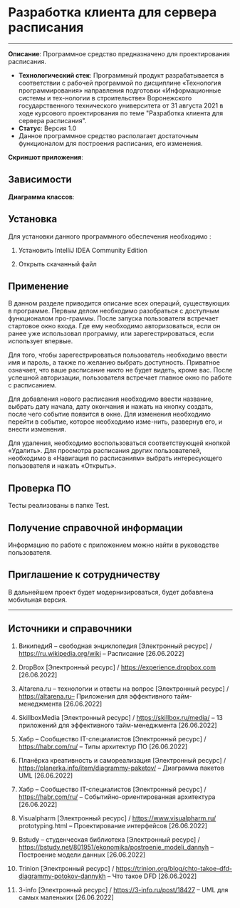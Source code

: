 
# Разработка клиента для сервера расписания
------------------------------------------------

**Описание**: Программное средство предназначено для проектирования расписания.
  - **Технологический стек**: Программный продукт разрабатывается в соответствии с рабочей программой по дисциплине «Технология программирования» направления подготовки «Информационные системы и тех-нологии в строительстве» Воронежского государственного технического университета от 31 августа 2021 в ходе курсового проектирования по теме "Разработка клиента для сервера расписания". 
  - **Статус**: Версия 1.0
  - Данное программное средство располагает достаточным функционалом для построения расписания, его изменения.

**Скриншот приложения**:


## Зависимости

**Диаграмма классов**:

## Установка

Для установки данного программного обеспечения необходимо :

1. Установить IntelliJ IDEA Community Edition

2. Открыть скачанный файл


## Применение

В данном разделе приводится описание всех операций, существующих в программе.
Первым делом необходимо разобраться с доступным функционалом про-граммы. После запуска пользователя встречает стартовое окно входа. Где ему необходимо авторизоваться, если он ранее уже использовал программу, или зарегестрироваться, если использует впервые.

Для того, чтобы зарегестрироваться пользователь необходимо ввести имя и пароль, а также по желанию выбрать доступность. Приватное означает, что ваше расписание никто не будет видеть, кроме вас.
После успешной авторизации, пользователя встречает главное окно по работе с расписанием.

Для добавления нового расписания необходимо ввести название, выбрать дату начала, дату окончания и нажать на кнопку создать, после чего событие появится в окне.
Для изменения необходимо перейти в событие, которое необходимо изме-нить, развернув его, и внести изменения.

Для удаления, необходимо воспользоваться соответствующей кнопкой «Удалить».
Для просмотра расписания других пользователей, необходимо в «Навигация по расписаниям» выбрать интересующего пользователя и нажать «Открыть».

 
## Проверка ПО

Тесты реализованы в папке Test. 

## Получение справочной информации

Информацию по работе с приложением можно найти в руководстве пользователя. 

## Приглашение к сотрудничеству

В дальнейшем проект будет модернизироваться, будет добавлена мобильная версия.

----

## Источники и справочники

1. ВикипедиЯ – свободная энциклопедия [Электронный ресурс] / https://ru.wikipedia.org/wiki – Расписание [26.06.2022]

2. DropBox [Электронный ресурс] / https://experience.dropbox.com  [26.06.2022]

3. Altarena.ru – технологии и ответы на вопрос [Электронный ресурс] / https://altarena.ru– Приложения для эффективного тайм-менеджмента [26.06.2022]

4. SkillboxMedia [Электронный ресурс] / https://skillbox.ru/media/ – 13 приложений для эффективного тайм-менеджмента [26.06.2022]

5. Хабр – Сообщество IT-специалистов [Электронный ресурс] / https://habr.com/ru/ – Типы архитектур ПО [26.06.2022]

6. Планёрка креативность и самореализация [Электронный ресурс] / https://planerka.info/item/diagrammy-paketov/ – Диаграмма пакетов UML [26.06.2022]

7. Хабр – Сообщество IT-специалистов [Электронный ресурс] / https://habr.com/ru/ – Событийно-ориентированная архитектура [26.06.2022]

8. Visualpharm [Электронный ресурс] / https://www.visualpharm.ru/ prototyping.html – Проектирование интерфейсов [26.06.2022]

9. Bstudy – студенческая библиотека [Электронный ресурс] / https://bstudy.net/801951/ekonomika/postroenie_modeli_dannyh – Построение модели данных [26.06.2022]

10. Trinion [Электронный ресурс] / https://trinion.org/blog/chto-takoe-dfd-diagrammy-potokov-dannykh – Что такое DFD [26.06.2022]

11. 3-info [Электронный ресурс] / https://3-info.ru/post/18427 – UML для самых маленьких [26.06.2022]

